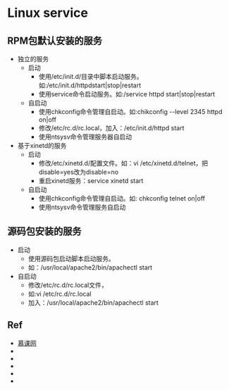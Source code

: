 




# Linux service

## RPM包默认安装的服务
* 独立的服务
  * 启动
    * 使用/etc/init.d/目录中脚本启动服务。如:/etc/init.d/httpdstart|stop|restart
    * 使用service命令启动服务。如:/service httpd start|stop|restart
  * 自启动
    * 使用chkconfig命令管理自启动。如:chikconfig --level 2345 httpd on|off
    * 修改/etc/rc.d/rc.local，加入：/etc/init.d/httpd start
    * 使用ntsysv命令管理服务器自启动
* 基于xinetd的服务
  * 启动
    * 修改/etc/xinetd.d/配置文件。如：vi /etc/xinetd.d/telnet，把disable=yes改为disable=no
    * 重启xinetd服务：service xinetd start
  * 自启动
    * 使用chkconfig命令管理自启动。如: chkconfig telnet on|off
    * 使用ntsysv命令管理服务自启动



## 源码包安装的服务
* 启动
  * 使用源码包启动脚本启动服务。
  * 如：/usr/local/apache2/bin/apachectl start
* 自启动
  * 修改/etc/rc.d/rc.local文件，
  * 如:vi /etc/rc.d/rc.local
  * 加入：/usr/local/apache2/bin/apachectl start


## Ref
* [慕课网](https://www.imooc.com/video/10895)
* []()
* []()
* []()
* []()
* []()
